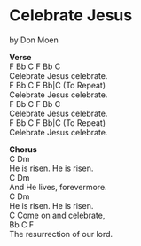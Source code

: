 # Celebrate Jesus

by Don Moen
 
**Verse** \
F   Bb    C     F          Bb C \
Celebrate Jesus celebrate. \
F   Bb    C     F          Bb|C (To Repeat) \
Celebrate Jesus celebrate. \
F   Bb    C     F          Bb C \
Celebrate Jesus celebrate. \
F   Bb    C     F          Bb|C (To Repeat) \
Celebrate Jesus celebrate.
 
**Chorus** \
      C             Dm \
He is risen.  He is risen. \
       C             Dm \
And He lives, forevermore. \
      C             Dm \
He is risen.  He is risen. \
            C
Come on and celebrate, \
         Bb      C      F \
The resurrection of our lord.

